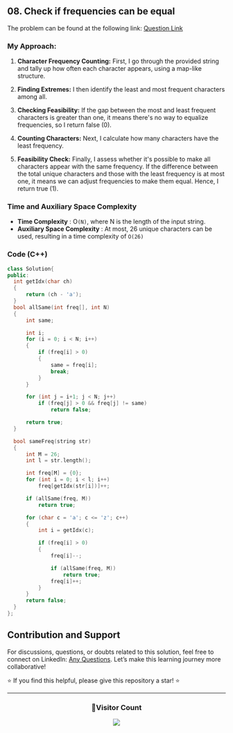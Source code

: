 ## 08. Check if frequencies can be equal

The problem can be found at the following link: [Question Link](https://www.geeksforgeeks.org/problems/check-frequencies4211/1)

### My Approach:

1. **Character Frequency Counting:** First, I go through the provided string and tally up how often each character appears, using a map-like structure.

2. **Finding Extremes:** I then identify the least and most frequent characters among all.

3. **Checking Feasibility:** If the gap between the most and least frequent characters is greater than one, it means there's no way to equalize frequencies, so I return false (0).

4. **Counting Characters:** Next, I calculate how many characters have the least frequency.

5. **Feasibility Check:** Finally, I assess whether it's possible to make all characters appear with the same frequency. If the difference between the total unique characters and those with the least frequency is at most one, it means we can adjust frequencies to make them equal. Hence, I return true (1).

### Time and Auxiliary Space Complexity

- **Time Complexity** : O`(N)`, where N is the length of the input string.
- **Auxiliary Space Complexity** : At most, 26 unique characters can be used, resulting in a time complexity of `O(26)`

### Code (C++)

```cpp
class Solution{
public:
  int getIdx(char ch)
  {
      return (ch - 'a');
  }
  bool allSame(int freq[], int N)
  {
      int same;

      int i;
      for (i = 0; i < N; i++)
      {
          if (freq[i] > 0)
          {
              same = freq[i];
              break;
          }
      }

      for (int j = i+1; j < N; j++)
          if (freq[j] > 0 && freq[j] != same)
              return false;

      return true;
  }

  bool sameFreq(string str)
  {
      int M = 26;
      int l = str.length();

      int freq[M] = {0};
      for (int i = 0; i < l; i++)
          freq[getIdx(str[i])]++;

      if (allSame(freq, M))
          return true;

      for (char c = 'a'; c <= 'z'; c++)
      {
          int i = getIdx(c);

          if (freq[i] > 0)
          {
              freq[i]--;

              if (allSame(freq, M))
                  return true;
              freq[i]++;
          }
      }
      return false;
  }
};
```

## Contribution and Support

For discussions, questions, or doubts related to this solution, feel free to connect on LinkedIn: [Any Questions](https://www.linkedin.com/in/patel-hetkumar-sandipbhai-8b110525a/). Let’s make this learning journey more collaborative!

⭐ If you find this helpful, please give this repository a star! ⭐

---

<div align="center">
  <h3><b>📍Visitor Count</b></h3>
</div>

<p align="center">
  <img src="https://profile-counter.glitch.me/Hunterdii/count.svg" />
</p>
